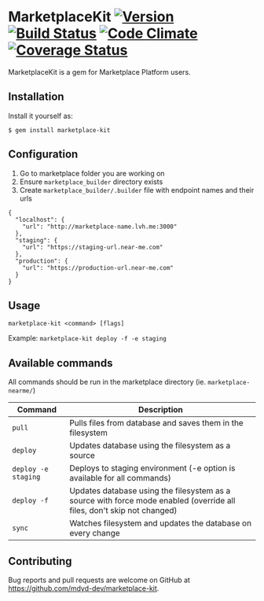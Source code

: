 # MarketplaceKit [![Version](http://img.shields.io/gem/v/marketplace-kit.svg)](https://rubygems.org/gems/marketplace-kit) [![Build Status](https://travis-ci.org/mdyd-dev/marketplace-kit.svg?branch=master)](https://travis-ci.org/mdyd-dev/marketplace-kit) [![Code Climate](https://codeclimate.com/github/crashbreak/crashbreak/badges/gpa.svg)](https://codeclimate.com/github/mdyd-dev/marketplace-kit) [![Coverage Status](https://coveralls.io/repos/github/mdyd-dev/marketplace-kit/badge.svg?branch=master)](https://coveralls.io/github/mdyd-dev/marketplace-kit?branch=master)

MarketplaceKit is a gem for Marketplace Platform users.

## Installation

Install it yourself as:

    $ gem install marketplace-kit

## Configuration

1. Go to marketplace folder you are working on
2. Ensure `marketplace_builder` directory exists
3. Create `marketplace_builder/.builder` file with endpoint names and their urls
```
{
  "localhost": {
    "url": "http://marketplace-name.lvh.me:3000"
  },
  "staging": {
    "url": "https://staging-url.near-me.com"
  },
  "production": {
    "url": "https://production-url.near-me.com"
  }
}
```

## Usage
`marketplace-kit <command> [flags]`

Example:
`marketplace-kit deploy -f -e staging`

## Available commands
All commands should be run in the marketplace directory (ie. `marketplace-nearme/`)

| Command            | Description           |
| ----------------- | ------------- |
| `pull`      | Pulls files from database and saves them in the filesystem |
| `deploy`      | Updates database using the filesystem as a source      |
| `deploy -e staging` | Deploys to staging environment (-e option is available for all commands)      |
| `deploy -f` | Updates database using the filesystem as a source with force mode enabled (override all files, don't skip not changed) |
| `sync` | Watches filesystem and updates the database on every change |


## Contributing

Bug reports and pull requests are welcome on GitHub at https://github.com/mdyd-dev/marketplace-kit.
